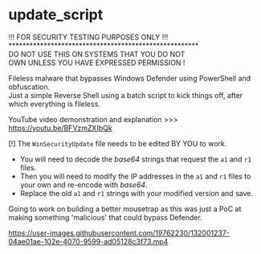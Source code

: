 # update_script

!!! FOR SECURITY TESTING PURPOSES ONLY !!! <br>
\******************************************************<br>
DO NOT USE THIS ON SYSTEMS THAT YOU DO NOT <br>
OWN UNLESS YOU HAVE EXPRESSED PERMISSION !

Fileless malware that bypasses Windows Defender using PowerShell and obfuscation. <br>
Just a simple Reverse Shell using a batch script to kick things off, after which everything is fileless.

YouTube video demonstration and explanation >>> https://youtu.be/BFVzmZXIbQk

[!] The `WinSecurityUpdate` file needs to be edited BY YOU to work. <br>
- You will need to decode the *base64* strings that request the `a1` and `r1` files. <br>
- Then you will need to modify the IP addresses in the `a1` and `r1` files to your own and re-encode with *base64*. <br>
- Replace the old `a1` and `r1` strings with your modified version and save.
 

Going to work on building a better mousetrap as this was just a PoC at making something 'malicious' that could bypass Defender. <p>



https://user-images.githubusercontent.com/19762230/132001237-04ae01ae-102e-4070-9599-ad05128c3f73.mp4


